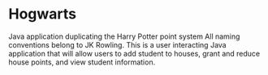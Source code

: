 # Hogwarts
Java application duplicating the Harry Potter point system
All naming conventions belong to JK Rowling.
This is a user interacting Java application that will allow users to add student to houses, grant and reduce house points, and view
student information.
